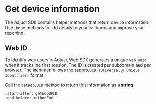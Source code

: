 # Get device information

The Adjust SDK contains helper methods that return device information. Use these methods to add details to your callbacks and improve your reporting.

## Web ID

To identify web users in Adjust, Web SDK generates a unique `web_uuid` when it tracks the first session. The ID is created per subdomain and per browser. The identifier follows the {abbr}`UUID (Universally Unique Identifier)` format.

Call the [`getWebUUID` method](web-getWebUUID-invocation) to return this information as a **string**.

```{include} /web/fragments/Adjust.md
:start-after: getWebUUID
:end-before: methodEnd
```

